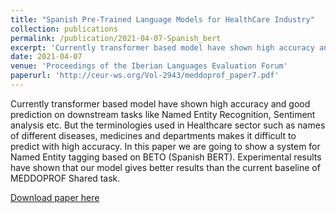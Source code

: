 ```yaml
---
title: "Spanish Pre-Trained Language Models for HealthCare Industry"
collection: publications
permalink: /publication/2021-04-07-Spanish_bert
excerpt: 'Currently transformer based model have shown high accuracy and good prediction on downstream tasks like Named Entity Recognition, Sentiment analysis etc. But the terminologies used in Healthcare sector such as names of different diseases, medicines and departments makes it difficult to predict with high accuracy. In this paper we are going to show a system for Named Entity tagging based on BETO...'
date: 2021-04-07
venue: 'Proceedings of the Iberian Languages Evaluation Forum'
paperurl: 'http://ceur-ws.org/Vol-2943/meddoprof_paper7.pdf'
---
```

Currently transformer based model have shown high accuracy and good prediction on downstream tasks like Named Entity Recognition, Sentiment analysis etc. But the terminologies used in Healthcare sector such as names of different diseases, medicines and departments makes it difficult to predict with high accuracy. In this paper we are going to show a system for Named Entity tagging based on BETO (Spanish BERT). Experimental results have shown that our model gives better results than the current baseline of MEDDOPROF Shared task.

[Download paper here](http://ceur-ws.org/Vol-2943/meddoprof_paper7.pdf)
